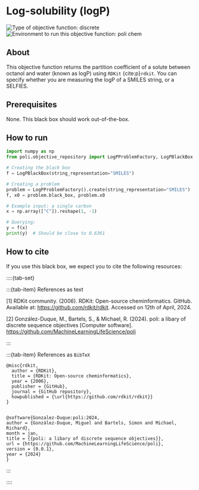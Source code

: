 # Log-solubility (logP)
![Type of objective function: discrete](https://img.shields.io/badge/Type-discrete_inputs-blue)
![Environment to run this objective function: poli chem](https://img.shields.io/badge/Environment-poli____chem-teal
)

## About

This objective function returns the partition coefficient of a solute between octanol and water (known as logP) using `RDKit` {cite:p}`rdkit`. You can specify whether you are measuring the logP of a SMILES string, or a SELFIES.

## Prerequisites

None. This black box should work out-of-the-box.

## How to run

```python
import numpy as np
from poli.objective_repository import LogPProblemFactory, LogPBlackBox

# Creating the black box
f = LogPBlackBox(string_representation="SMILES")

# Creating a problem
problem = LogPProblemFactory().create(string_representation="SMILES")
f, x0 = problem.black_box, problem.x0

# Example input: a single carbon
x = np.array(["C"]).reshape(1, -1)

# Querying:
y = f(x)
print(y)  # Should be close to 0.6361
```


## How to cite

If you use this black box, we expect you to cite the following resources:

::::{tab-set}

:::{tab-item} References as text

[1] RDKit community. (2006). RDKit: Open-source cheminformatics. GitHub. Available at: https://github.com/rdkit/rdkit. Accessed on 12th of April, 2024.


[2] González-Duque, M., Bartels, S., & Michael, R. (2024). poli: a libary of discrete sequence objectives [Computer software]. https://github.com/MachineLearningLifeScience/poli


:::

:::{tab-item} References as `BibTeX`

```
@misc{rdkit,
  author = {RDKit},
  title = {RDKit: Open-source cheminformatics},
  year = {2006},
  publisher = {GitHub},
  journal = {GitHub repository},
  howpublished = {\url{https://github.com/rdkit/rdkit}}
}


@software{Gonzalez-Duque:poli:2024,
author = {González-Duque, Miguel and Bartels, Simon and Michael, Richard},
month = jan,
title = {{poli: a libary of discrete sequence objectives}},
url = {https://github.com/MachineLearningLifeScience/poli},
version = {0.0.1},
year = {2024}
}

```

:::

::::